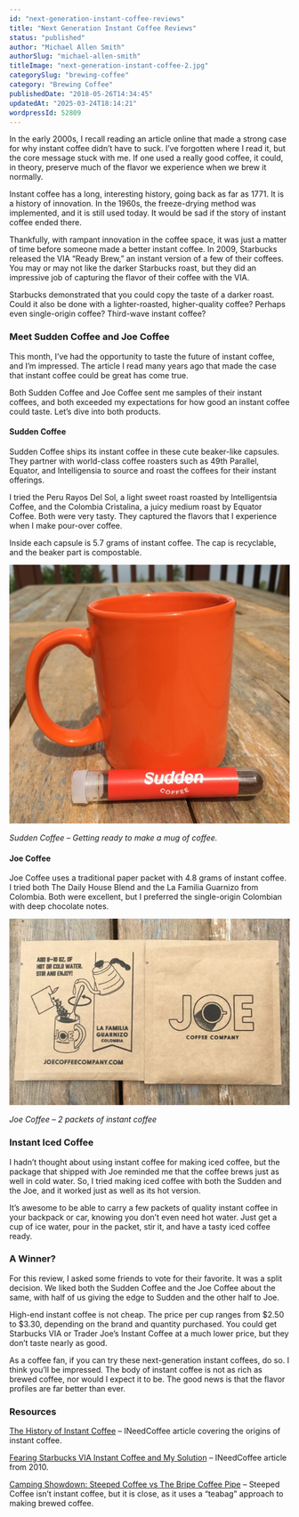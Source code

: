 ```yaml
---
id: "next-generation-instant-coffee-reviews"
title: "Next Generation Instant Coffee Reviews"
status: "published"
author: "Michael Allen Smith"
authorSlug: "michael-allen-smith"
titleImage: "next-generation-instant-coffee-2.jpg"
categorySlug: "brewing-coffee"
category: "Brewing Coffee"
publishedDate: "2018-05-26T14:34:45"
updatedAt: "2025-03-24T18:14:21"
wordpressId: 52809
---
```


In the early 2000s, I recall reading an article online that made a strong case for why instant coffee didn’t have to suck. I’ve forgotten where I read it, but the core message stuck with me. If one used a really good coffee, it could, in theory, preserve much of the flavor we experience when we brew it normally.

Instant coffee has a long, interesting history, going back as far as 1771. It is a history of innovation. In the 1960s, the freeze-drying method was implemented, and it is still used today. It would be sad if the story of instant coffee ended there.

Thankfully, with rampant innovation in the coffee space, it was just a matter of time before someone made a better instant coffee. In 2009, Starbucks released the VIA “Ready Brew,” an instant version of a few of their coffees. You may or may not like the darker Starbucks roast, but they did an impressive job of capturing the flavor of their coffee with the VIA.

Starbucks demonstrated that you could copy the taste of a darker roast. Could it also be done with a lighter-roasted, higher-quality coffee? Perhaps even single-origin coffee? Third-wave instant coffee?

### Meet Sudden Coffee and Joe Coffee

This month, I’ve had the opportunity to taste the future of instant coffee, and I’m impressed. The article I read many years ago that made the case that instant coffee could be great has come true.

Both Sudden Coffee and Joe Coffee sent me samples of their instant coffees, and both exceeded my expectations for how good an instant coffee could taste. Let’s dive into both products.

#### Sudden Coffee

Sudden Coffee ships its instant coffee in these cute beaker-like capsules. They partner with world-class coffee roasters such as 49th Parallel, Equator, and Intelligensia to source and roast the coffees for their instant offerings.

I tried the Peru Rayos Del Sol, a light sweet roast roasted by Intelligentsia Coffee, and the Colombia Cristalina, a juicy medium roast by Equator Coffee. Both were very tasty. They captured the flavors that I experience when I make pour-over coffee.

Inside each capsule is 5.7 grams of instant coffee. The cap is recyclable, and the beaker part is compostable.

![sudden instant coffee](sudden-instant-coffee.jpg)

*Sudden Coffee – Getting ready to make a mug of coffee.*

#### Joe Coffee

Joe Coffee uses a traditional paper packet with 4.8 grams of instant coffee. I tried both The Daily House Blend and the La Familia Guarnizo from Colombia. Both were excellent, but I preferred the single-origin Colombian with deep chocolate notes.

![joe coffee instant](joe-coffee-instant.jpg)

*Joe Coffee – 2 packets of instant coffee*

### Instant Iced Coffee

I hadn’t thought about using instant coffee for making iced coffee, but the package that shipped with Joe reminded me that the coffee brews just as well in cold water. So, I tried making iced coffee with both the Sudden and the Joe, and it worked just as well as its hot version.

It’s awesome to be able to carry a few packets of quality instant coffee in your backpack or car, knowing you don’t even need hot water. Just get a cup of ice water, pour in the packet, stir it, and have a tasty iced coffee ready.

### A Winner?

For this review, I asked some friends to vote for their favorite. It was a split decision. We liked both the Sudden Coffee and the Joe Coffee about the same, with half of us giving the edge to Sudden and the other half to Joe.

High-end instant coffee is not cheap. The price per cup ranges from $2.50 to $3.30, depending on the brand and quantity purchased. You could get Starbucks VIA or Trader Joe’s Instant Coffee at a much lower price, but they don’t taste nearly as good.

As a coffee fan, if you can try these next-generation instant coffees, do so. I think you’ll be impressed. The body of instant coffee is not as rich as brewed coffee, nor would I expect it to be. The good news is that the flavor profiles are far better than ever.

### Resources

[The History of Instant Coffee](http://ineedcoffee.com/the-history-of-instant-coffee/) – INeedCoffee article covering the origins of instant coffee.

[Fearing Starbucks VIA Instant Coffee and My Solution](http://ineedcoffee.com/fearing-starbucks-via-instant-coffee-and-my-solution/) – INeedCoffee article from 2010.

[Camping Showdown: Steeped Coffee vs The Bripe Coffee Pipe](http://ineedcoffee.com/camping-showdown-steeped-coffee-vs-bripe-coffee-pipe/) – Steeped Coffee isn’t instant coffee, but it is close, as it uses a “teabag” approach to making brewed coffee.